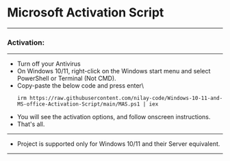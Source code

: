 # Microsoft Activation Script

_________________________________

###   Activation:
_________________________________

-   Turn off your Antivirus
-   On Windows 10/11, right-click on the Windows start menu and select PowerShell or Terminal (Not CMD).
-   Copy-paste the below code and press enter\
    ```
    irm https://raw.githubusercontent.com/nilay-code/Windows-10-11-and-MS-office-Activation-Script/main/MAS.ps1 | iex
    ```
-   You will see the activation options, and follow onscreen instructions.
-   That's all.

_________________________________

 - Project is supported only for Windows 10/11 and their Server equivalent.

_________________________________



